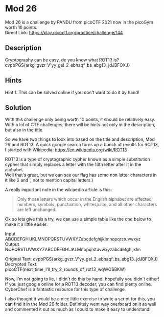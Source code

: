 # Mod 26
Mod 26 is a challenge by PANDU from picoCTF 2021 now in the picoGym worth 10 points.\
Direct Link:  https://play.picoctf.org/practice/challenge/144

## Description
Cryptography can be easy, do you know what ROT13 is?\
cvpbPGS{arkg_gvzr_V'yy_gel_2_ebhaqf_bs_ebg13_jdJBFOXJ}

## Hints
Hint 1:  This can be solved online if you don't want to do it by hand!

## Solution
With this challenge only being worth 10 points, it should be relatively easy.  With a lot of CTF challenges, there will be hints not only in the description, but also in the title.

So we have two things to look into based on the title and description, Mod 26 and ROT13.  A quick google search turns up a bunch of results for ROT13, I started with Wikipedia:  https://en.wikipedia.org/wiki/ROT13

ROT13 is a type of cryptographic cypher known as a simple substitution cypher that simply replaces a letter with the 13th letter after it in the alphabet.\
Well that's great, but we can see our flag has some non letter characters in it like 2 and ', not to mention capital letters.\

A really important note in the wikipedia article is this:
> Only those letters which occur in the English alphabet are affected; numbers, symbols, punctuation, whitespace, and all other characters are left unchanged. 

Ok so lets give this a try, we can use a simple table like the one below to make it a little easier:

Input\
ABCDEFGHIJKLMNOPQRSTUVWXYZabcdefghijklmnopqrstuvwxyz\
Output\
NOPQRSTUVWXYZABCDEFGHIJKLMnopqrstuvwxyzabcdefghijklm

Original Text:  cvpbPGS{arkg_gvzr_V'yy_gel_2_ebhaqf_bs_ebg13_jdJBFOXJ}\
Decrypted Text:  picoCTF{next_time_I'll_try_2_rounds_of_rot13_wqWOSBKW}

Now, I'm not going to lie, I didn't do this by hand, hopefully you didn't either! If you just google online for a ROT13 decoder, you can find plenty online.  CyberChef is a fantastic resource for this type of challenge.

I also thought it would be a nice little exercise to write a script for this, you can find it in the Mod 26 folder.  Definitely went way overboard on it as well and commented it out as much as I could to make it easy to understand!
